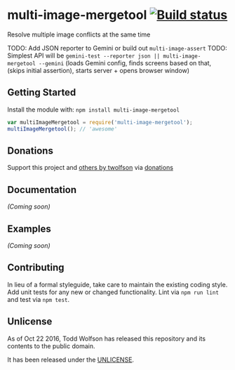 # multi-image-mergetool [![Build status](https://travis-ci.org/twolfson/multi-image-mergetool.svg?branch=master)](https://travis-ci.org/twolfson/multi-image-mergetool)

Resolve multiple image conflicts at the same time

TODO: Add JSON reporter to Gemini or build out `multi-image-assert`
TODO: Simplest API will be `gemini-test --reporter json || multi-image-mergetool --gemini` (loads Gemini config, finds screens based on that, (skips initial assertion), starts server + opens browser window)

## Getting Started
Install the module with: `npm install multi-image-mergetool`

```js
var multiImageMergetool = require('multi-image-mergetool');
multiImageMergetool(); // 'awesome'
```

## Donations
Support this project and [others by twolfson][projects] via [donations][support-me]

[projects]: http://twolfson.com/projects
[support-me]: http://twolfson.com/support-me

## Documentation
_(Coming soon)_

## Examples
_(Coming soon)_

## Contributing
In lieu of a formal styleguide, take care to maintain the existing coding style. Add unit tests for any new or changed functionality. Lint via `npm run lint` and test via `npm test`.

## Unlicense
As of Oct 22 2016, Todd Wolfson has released this repository and its contents to the public domain.

It has been released under the [UNLICENSE][].

[UNLICENSE]: UNLICENSE

